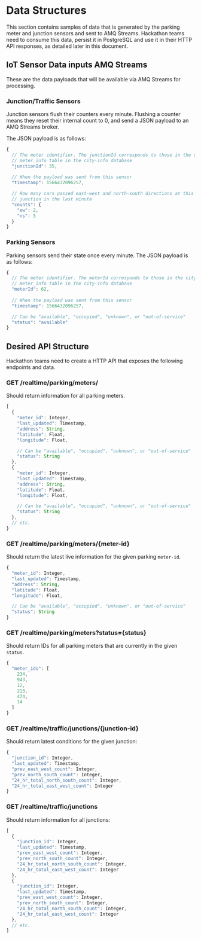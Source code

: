 # Data Structures

This section contains samples of data that is generated by the parking meter
and junction sensors and sent to AMQ Streams. Hackathon teams need to consume
this data, persist it in PostgreSQL and use it in their HTTP API responses,
as detailed later in this document.

## IoT Sensor Data inputs AMQ Streams

These are the data payloads that will be available via AMQ Streams for
processing.

### Junction/Traffic Sensors

Junction sensors flush their counters every minute. Flushing a counter means
they reset their internal count to 0, and send a JSON payload to an AMQ Streams
broker. 

The JSON payload is as follows:

```js
{
  // The meter identifier. The junctionId corresponds to those in the city's
  // meter_info table in the city-info database
  "junctionId": 35,
  
  // When the payload was sent from this sensor
  "timestamp": 1566432096257,

  // How many cars passed east-west and north-south directions at this
  // junction in the last minute
  "counts": {
    "ew": 2,
    "ns": 5
  }
}
```

### Parking Sensors

Parking sensors send their state once every minute. The JSON payload is as
follows:

```js
{
  // The meter identifier. The meterId corresponds to those in the city's
  // meter_info table in the city-info database
  "meterId": 62,
  
  // When the payload was sent from this sensor
  "timestamp": 1566432096257,

  // Can be "available", "occupied", "unknown", or "out-of-service"
  "status": "available"
}
```

## Desired API Structure

Hackathon teams need to create a HTTP API that exposes the following
endpoints and data.

### GET /realtime/parking/meters/
Should return information for all parking meters.

```js
[
  {
    "meter_id": Integer,
    "last_updated": Timestamp,
    "address": String,
    "latitude": Float,
    "longitude": Float,

    // Can be "available", "occupied", "unknown", or "out-of-service"
    "status": String
  },
  {
    "meter_id": Integer,
    "last_updated": Timestamp,
    "address": String,
    "latitude": Float,
    "longitude": Float,

    // Can be "available", "occupied", "unknown", or "out-of-service"
    "status": String
  },
  // etc.
}
```

### GET /realtime/parking/meters/{meter-id} 
Should return the latest live information for the given parking `meter-id`.

```js
{
  "meter_id": Integer,
  "last_updated": Timestamp,
  "address": String,
  "latitude": Float,
  "longitude": Float,

  // Can be "available", "occupied", "unknown", or "out-of-service"
  "status": String
}
```

### GET /realtime/parking/meters?status={status}
Should return IDs for all parking meters that are currently in the given `status`.

```js
{
  "meter_ids": [
    234,
    943,
    12,
    213,
    474,
    14
  ]
}
```

### GET /realtime/traffic/junctions/{junction-id}
Should return latest conditions for the given junction:

```js
{
  "junction_id": Integer,
  "last_updated": Timestamp,
  "prev_east_west_count": Integer,
  "prev_north_south_count": Integer,
  "24_hr_total_north_south_count": Integer,
  "24_hr_total_east_west_count": Integer
}
```

### GET /realtime/traffic/junctions
Should return information for all junctions:

```js
[
  {
    "junction_id": Integer,
    "last_updated": Timestamp,
    "prev_east_west_count": Integer,
    "prev_north_south_count": Integer,
    "24_hr_total_north_south_count": Integer,
    "24_hr_total_east_west_count": Integer
  },
  {
    "junction_id": Integer,
    "last_updated": Timestamp,
    "prev_east_west_count": Integer,
    "prev_north_south_count": Integer,
    "24_hr_total_north_south_count": Integer,
    "24_hr_total_east_west_count": Integer
  },
  // etc.
]
```
